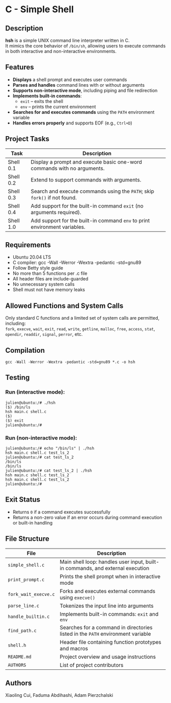 # C - Simple Shell
## Description
**hsh** is a simple UNIX command line interpreter written in C.  
It mimics the core behavior of `/bin/sh`, allowing users to execute commands in both interactive and non-interactive environments.
## Features
* **Displays** a shell prompt and executes user commands  
* **Parses and handles** command lines with or without arguments  
* **Supports non-interactive mode**, including piping and file redirection  
* **Implements built-in commands**:
  * `exit` – exits the shell
  * `env` – prints the current environment
* **Searches for and executes commands** using the `PATH` environment variable  
* **Handles errors properly** and supports EOF (e.g., `Ctrl+D`)
## Project Tasks
| Task           | Description                                                                 |
|----------------|-----------------------------------------------------------------------------|
|  Shell 0.1     | Display a prompt and execute basic one-word commands with no arguments.     |
|  Shell 0.2     | Extend to support commands with arguments.                                  |
|  Shell 0.3     | Search and execute commands using the `PATH`; skip `fork()` if not found.   |
|  Shell 0.4     | Add support for the built-in command `exit` (no arguments required).        |
|  Shell 1.0     | Add support for the built-in command `env` to print environment variables.  |
## Requirements
* Ubuntu 20.04 LTS
* C compiler: gcc -Wall -Werror -Wextra -pedantic -std=gnu89
* Follow Betty style guide
* No more than 5 functions per .c file
* All header files are include-guarded
* No unnecessary system calls
* Shell must not have memory leaks
## Allowed Functions and System Calls
Only standard C functions and a limited set of system calls are permitted, including:  
`fork`, `execve`, `wait`, `exit`, `read`, `write`, `getline`, `malloc`, `free`, `access`, `stat`, `opendir`, `readdir`, `signal`, `perror`, etc.
## Compilation
```
gcc -Wall -Werror -Wextra -pedantic -std=gnu89 *.c -o hsh
```
## Testing
### Run (interactive mode):
```
julien@ubuntu:/# ./hsh
($) /bin/ls
hsh main.c shell.c
($)
($) exit
julien@ubuntu:/#
```
### Run (non-interactive mode):
```
julien@ubuntu:/# echo "/bin/ls" | ./hsh
hsh main.c shell.c test_ls_2
julien@ubuntu:/# cat test_ls_2
/bin/ls
/bin/ls
julien@ubuntu:/# cat test_ls_2 | ./hsh
hsh main.c shell.c test_ls_2
hsh main.c shell.c test_ls_2
julien@ubuntu:/#
```
## Exit Status
* Returns `0` if a command executes successfully
* Returns a non-zero value if an error occurs during command execution or built-in handling
## File Structure
| File                   | Description                                                                    |
|------------------------|--------------------------------------------------------------------------------|
| `simple_shell.c`       | Main shell loop: handles user input, built-in commands, and external execution |
| `print_prompt.c`       | Prints the shell prompt when in interactive mode                               |
| `fork_wait_execve.c`   | Forks and executes external commands using `execve()`                          |
| `parse_line.c`         | Tokenizes the input line into arguments                                        |
| `handle_builtin.c`     | Implements built-in commands: `exit` and `env`                                 |
| `find_path.c`          | Searches for a command in directories listed in the `PATH` environment variable|
| `shell.h`              | Header file containing function prototypes and macros                          |
| `README.md`            | Project overview and usage instructions                                        |
| `AUTHORS`              | List of project contributors                                                   |

## Authors
Xiaoling Cui, Faduma Abdihashi, Adam Pierzchalski 
